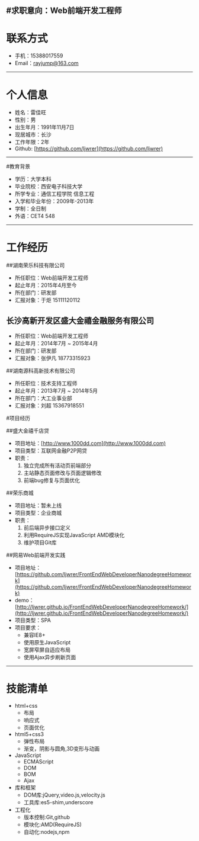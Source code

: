 #求职意向：Web前端开发工程师
---

# 联系方式

- 手机：15388017559
- Email：rayjump@163.com

---

# 个人信息

 - 姓名：雷佳旺
 - 性别：男
 - 出生年月：1991年11月7日
 - 现居城市：长沙
 - 工作年限：2年
 - Github: [https://github.com/ljwrer](https://github.com/ljwrer)

---

#教育背景

 - 学历：大学本科
 - 毕业院校：西安电子科技大学
 - 所学专业：通信工程学院 信息工程
 - 入学和毕业年份：2009年-2013年
 - 学制：全日制
 - 外语：CET4 548

---

# 工作经历

##湖南荣乐科技有限公司

- 所任职位：Web前端开发工程师
- 起止年月：2015年4月至今
- 所在部门：研发部
- 汇报对象：于炬 15111120112

## 长沙高新开发区盛大金禧金融服务有限公司

- 所任职位：Web前端开发工程师
- 起止年月：2014年7月 ~ 2015年4月
- 所在部门：研发部
- 汇报对象：张伊凡 18773315923

##湖南源科高新技术有限公司

- 所任职位：技术支持工程师
- 起止年月：2013年7月 ~ 2014年5月
- 所在部门：大工业事业部
- 汇报对象：刘超 15367918551

#项目经历

##盛大金禧千店贷

 - 项目地址：[http://www.1000dd.com](http://www.1000dd.com)
 - 项目类型：互联网金融P2P网贷
 - 职责：
	 1. 独立完成所有活动页前端部分
	 2. 主站静态页面修改与页面逻辑修改
	 3. 前端bug修复与页面优化

##荣乐商城
 - 项目地址：暂未上线
 - 项目类型：企业商城
 - 职责：
	 1. 前后端异步接口定义
	 2. 利用RequireJS实现JavaScript AMD模块化
     3. 维护项目Git库

##网易Web前端开发实践
 - 项目地址：[https://github.com/ljwrer/FrontEndWebDeveloperNanodegreeHomework](https://github.com/ljwrer/FrontEndWebDeveloperNanodegreeHomework)
 - demo：[http://ljwrer.github.io/FrontEndWebDeveloperNanodegreeHomework/](http://ljwrer.github.io/FrontEndWebDeveloperNanodegreeHomework/)
 - 项目类型：SPA
 - 项目要求：
	 - 兼容IE8+
	 - 使用原生JavaScript
	 - 宽屏窄屏自适应布局
	 - 使用Ajax异步刷新页面

---

# 技能清单
 - html+css
	 - 布局
	 - 响应式
	 - 页面优化
 - html5+css3
	 - 弹性布局
	 - 渐变，阴影与圆角,3D变形与动画
 - JavaScript
	 - ECMAScript
	 - DOM
	 - BOM
	 - Ajax
 - 库和框架
	 - DOM库:jQuery,video.js,velocity.js
	 - 工具库:es5-shim,underscore
 - 工程化
	 - 版本控制:Git,github
	 - 模块化:AMD(RequireJS)
	 - 自动化:nodejs,npm




